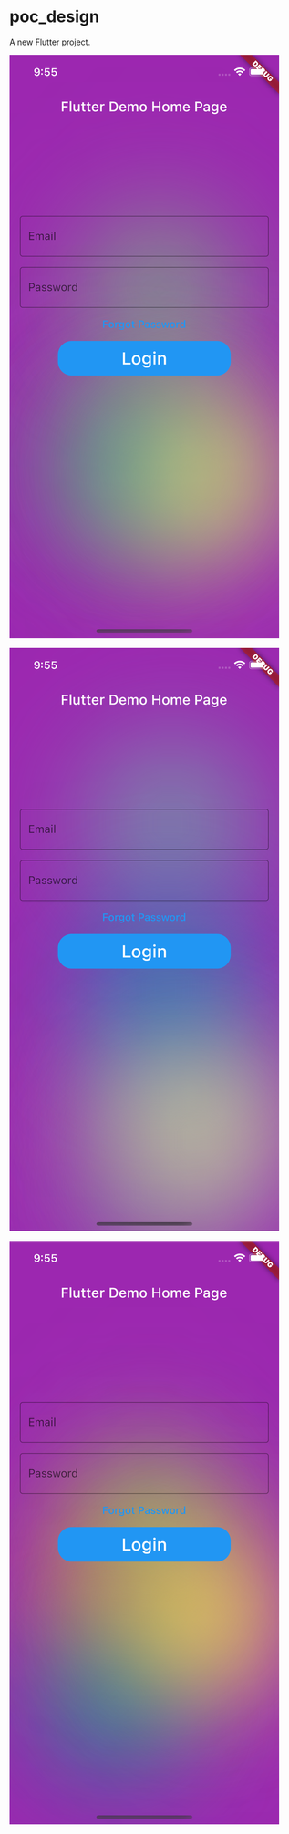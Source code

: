 # poc_design

A new Flutter project.

![alt text](https://github.com/plucenio/flutter_animate_poc/blob/main/images/Simulator%20Screen%20Shot%20-%20iPhone%2014%20-%202023-04-14%20at%2021.55.50.png?raw=true)

![alt text](https://github.com/plucenio/flutter_animate_poc/blob/main/images/Simulator%20Screen%20Shot%20-%20iPhone%2014%20-%202023-04-14%20at%2021.55.53.png?raw=true)

![alt text](https://github.com/plucenio/flutter_animate_poc/blob/main/images/Simulator%20Screen%20Shot%20-%20iPhone%2014%20-%202023-04-14%20at%2021.55.56.png?raw=true)
